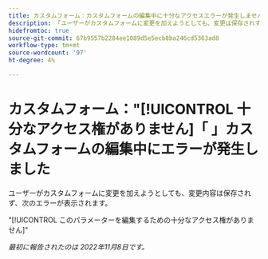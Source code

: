 ```yaml
---
title: カスタムフォーム：カスタムフォームの編集中に十分なアクセスエラーが発生しませんでした」
description: 「ユーザーがカスタムフォームに変更を加えようとしても、変更は保存されず、ユーザーに次のエラーが表示されます。このパラメータを編集するための十分なアクセス権がありません"
hidefromtoc: true
source-git-commit: 67b9557b2284ee1089d5e5ecb8ba246cd5363ad8
workflow-type: tm+mt
source-wordcount: '97'
ht-degree: 4%

---
```



# カスタムフォーム：&quot;[!UICONTROL 十分なアクセス権がありません]「 」カスタムフォームの編集中にエラーが発生しました

ユーザーがカスタムフォームに変更を加えようとしても、変更内容は保存されず、次のエラーが表示されます。

&quot;[!UICONTROL このパラメーターを編集するための十分なアクセス権がありません]&quot;

_最初に報告されたのは 2022年11月8日です。_

